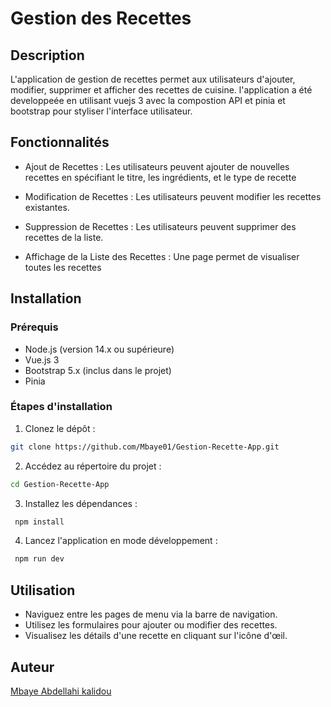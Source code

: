 # Gestion des Recettes

## Description

L'application de gestion de recettes permet aux utilisateurs d'ajouter, modifier, supprimer et afficher des recettes de cuisine.
l'application a été developpeée en utilisant vuejs 3 avec la compostion API et pinia et bootstrap pour styliser l'interface utilisateur.

## Fonctionnalités

- Ajout de Recettes : Les utilisateurs peuvent ajouter de nouvelles recettes en spécifiant le titre, les ingrédients, et le type de recette

- Modification de Recettes : Les utilisateurs peuvent modifier les recettes existantes.

- Suppression de Recettes : Les utilisateurs peuvent supprimer des recettes de la liste.

- Affichage de la Liste des Recettes : Une page permet de visualiser toutes les recettes

## Installation

### Prérequis

- Node.js (version 14.x ou supérieure)
- Vue.js 3
- Bootstrap 5.x (inclus dans le projet)
- Pinia

### Étapes d'installation

1. Clonez le dépôt :

```bash
git clone https://github.com/Mbaye01/Gestion-Recette-App.git
```

2. Accédez au répertoire du projet :

```bash
cd Gestion-Recette-App
```

3. Installez les dépendances :

```bash
 npm install
```

4. Lancez l'application en mode développement :

```bash
 npm run dev
```

## Utilisation

- Naviguez entre les pages de menu via la barre de navigation.
- Utilisez les formulaires pour ajouter ou modifier des recettes.
- Visualisez les détails d'une recette en cliquant sur l'icône d'œil.

## Auteur

[Mbaye Abdellahi kalidou](https://github.com/Mbaye01/Gestion-Recette-App.git)
